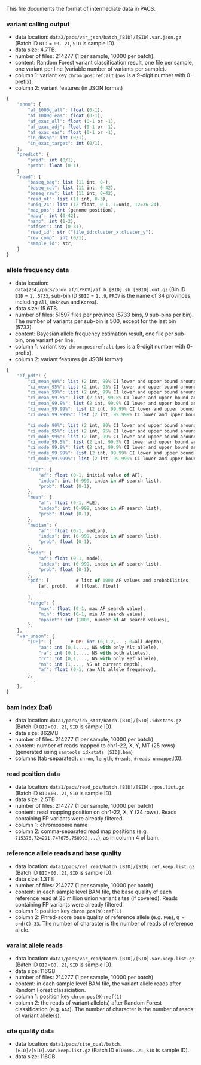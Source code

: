 This file documents the format of intermediate data in PACS.

### variant calling output 

* data location: `data2/pacs/var_json/batch_[BID]/[SID].var.json.gz` (Batch ID `BID` = `00..21`, `SID` is sample ID).
* data size: 4.7TB. 
* number of files: 214277 (1 per sample, 10000 per batch).
* content: Random Forest variant classification result, one file per sample, one variant per line (variable number of variants per sample). 
* column 1: variant key `chrom:pos:ref:alt` (`pos` is a 9-digit number with 0-prefix). 
* column 2: variant features (in JSON format)

```javascript
{
	"anno": {
		"af_1000g_all": float (0-1),
		"af_1000g_eas": float (0-1),
		"af_exac_all": float (0-1 or -1),
		"af_exac_adj": float (0-1 or -1),
		"af_exac_eas": float (0-1 or -1),
		"in_dbsnp": int (0/1),
		"in_exac_target": int (0/1),
	},
	"predict": {
		"pred": int (0/1),
		"prob": float (0-1),
	}
	"read": {
		"baseq_baq": list (11 int, 0-),
		"baseq_cal": list (11 int, 0-42),
		"baseq_raw": list (11 int, 0-42),
		"read_nt": list (11 int, 0-3),
		"uniq_24": list (12 float, 0-1, 1=uniq, 12=36-24),
		"map_pos": int (genome position),
		"mapq": int (0-42),
		"nsnp": int (1-2),
		"offset": int (0-31),
		"read_id": str ("tile_id:cluster_x:cluster_y"),
		"rev_comp": int (0/1), 
		"sample_id": str, 
	}
}
```

### allele frequency data

* data location: `data[234]/pacs/prov_af/[PROV]/af.b_[BID].sb_[SBID].out.gz` (Bin ID `BID` = `1..5733`, sub-bin ID `SBID` = `1..9`, `PROV` is the name of 34 provinces, including `All`, `Unknown` and `Korea`). 
* data size: 15.6TB.
* number of files: 51597 files per province (5733 bins, 9 sub-bins per bin). The number of variants per sub-bin is 500, except for the last bin (5733).  
* content: Bayesian allele frequency estimation result, one file per sub-bin, one variant per line. 
* column 1: variant key `chrom:pos:ref:alt` (`pos` is a 9-digit number with 0-prefix). 
* column 2: variant features (in JSON format)

```javascript
{
	"af_pdf": {
		"ci_mean_90%": list (2 int, 90% CI lower and upper bound around MLE),
		"ci_mean_95%": list (2 int, 95% CI lower and upper bound around MLE),
		"ci_mean_99%": list (2 int, 99% CI lower and upper bound around MLE),
		"ci_mean_99.5%": list (2 int, 99.5% CI lower and upper bound around MLE),
		"ci_mean_99.9%": list (2 int, 99.9% CI lower and upper bound around MLE),
		"ci_mean_99.99%": list (2 int, 99.99% CI lower and upper bound around MLE),
		"ci_mean_99.999%": list (2 int, 99.999% CI lower and upper bound around MLE),

		"ci_mode_90%": list (2 int, 90% CI lower and upper bound around mode),
		"ci_mode_95%": list (2 int, 95% CI lower and upper bound around mode),
		"ci_mode_99%": list (2 int, 99% CI lower and upper bound around mode),
		"ci_mode_99.5%": list (2 int, 99.5% CI lower and upper bound around mode),
		"ci_mode_99.9%": list (2 int, 99.9% CI lower and upper bound around mode),
		"ci_mode_99.99%": list (2 int, 99.99% CI lower and upper bound around mode),
		"ci_mode_99.999%": list (2 int, 99.999% CI lower and upper bound around mode),

		"init": {
			"af": float (0-1, initial value of AF),
			"index": int (0-999, index in AF search list),
			"prob": float (0-1),
		},
		"mean": {
			"af": float (0-1, MLE),
			"index": int (0-999, index in AF search list),
			"prob": float (0-1),
		},
		"median": {
			"af": float (0-1, median),
			"index": int (0-999, index in AF search list),
			"prob": float (0-1),
		},
		"mode": {
			"af": float (0-1, mode),
			"index": int (0-999, index in AF search list),
			"prob": float (0-1),
		},
		"pdf": [          # list of 1000 AF values and probabilities
			[af, prob],   # [float, float] 
			...
		], 
		"range": {
			"max": float (0-1, max AF search value), 
			"min": float (0-1, min AF search value), 
			"npoint": int (1000, number of AF search values), 
		},
	},
	"var_union": {
		"[DP]": {       # DP: int (0,1,2,...; 0=all depth),
			"aa": int (0,1,..., NS with only Alt allele),
			"ra": int (0,1,..., NS with both alleles),
			"rr": int (0,1,..., NS with only Ref allele),
			"ns": int (1,..., NS at current depth),
			"af": float (0-1, raw Alt allele frequency),
		},
		...
	},
}
```
### bam index (bai)

* data location: `data1/pacs/idx_stat/batch.[BID]/[SID].idxstats.gz` (Batch ID `BID`=`00..21`, `SID` is sample ID). 
* data size: 862MB
* number of files: 214277 (1 per sample, 10000 per batch)
* content: number of reads mapped to chr1-22, X, Y, MT (25 rows) (generated using `samtools idxstats [SID].bam`)
* columns (tab-separated): `chrom`, `length`, `#reads`, `#reads unmapped`(0).


### read position data

* data location: `data1/pacs/read_pos/batch.[BID]/[SID].rpos.list.gz` (Batch ID `BID`=`00..21`, `SID` is sample ID). 
* data size: 2.5TB
* number of files: 214277 (1 per sample, 10000 per batch)
* content: read mapping position on chr1-22, X, Y (24 rows). Reads containing FP variants were already filtered. 
* column 1: chromosome name
* column 2: comma-separated read map positions (e.g. `715376,724291,747675,750992,...`), as in column 4 of bam.


### reference allele reads and base quality

* data location: `data1/pacs/ref_read/batch.[BID]/[SID].ref.keep.list.gz` (Batch ID `BID`=`00..21`, `SID` is sample ID). 
* data size: 1.3TB
* number of files: 214277 (1 per sample, 10000 per batch)
* content: in each sample level BAM file, the base quality of each reference read at 25 million union variant sites (if covered). Reads containing FP variants were already filtered. 
* column 1: position key `chrom:pos(9):ref(1)`
* column 2: Phred-score base quality of reference allele (e.g. `FGE`), `Q = ord(C)-33`. The number of character is the number of reads of reference allele. 

### varaint allele reads

* data location: `data1/pacs/var_read/batch.[BID]/[SID].var.keep.list.gz` (Batch ID `BID`=`00..21`, `SID` is sample ID). 
* data size: 116GB
* number of files: 214277 (1 per sample, 10000 per batch)
* content: in each sample level BAM file, the variant allele reads after Random Forest classiciation.
* column 1: position key `chrom:pos(9):ref(1)`
* column 2: the reads of variant allele(s) after Random Forest classification (e.g. `AAA`). The number of character is the number of reads of variant allele(s).

### site quality data

* data location: `data1/pacs/site_qual/batch.[BID]/[SID].var.keep.list.gz` (Batch ID `BID`=`00..21`, `SID` is sample ID). 
* data size: 116GB 







